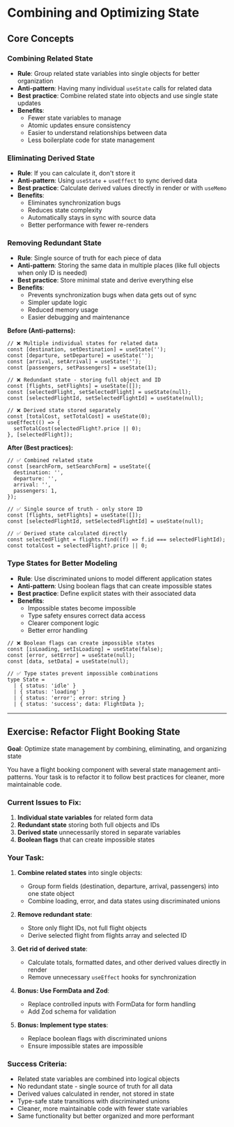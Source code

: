 # Combining and Optimizing State

## Core Concepts

### Combining Related State

- **Rule**: Group related state variables into single objects for better organization
- **Anti-pattern**: Having many individual `useState` calls for related data
- **Best practice**: Combine related state into objects and use single state updates
- **Benefits**:
  - Fewer state variables to manage
  - Atomic updates ensure consistency
  - Easier to understand relationships between data
  - Less boilerplate code for state management

### Eliminating Derived State

- **Rule**: If you can calculate it, don't store it
- **Anti-pattern**: Using `useState` + `useEffect` to sync derived data
- **Best practice**: Calculate derived values directly in render or with `useMemo`
- **Benefits**:
  - Eliminates synchronization bugs
  - Reduces state complexity
  - Automatically stays in sync with source data
  - Better performance with fewer re-renders

### Removing Redundant State

- **Rule**: Single source of truth for each piece of data
- **Anti-pattern**: Storing the same data in multiple places (like full objects when only ID is needed)
- **Best practice**: Store minimal state and derive everything else
- **Benefits**:
  - Prevents synchronization bugs when data gets out of sync
  - Simpler update logic
  - Reduced memory usage
  - Easier debugging and maintenance

**Before (Anti-patterns):**

```tsx
// ❌ Multiple individual states for related data
const [destination, setDestination] = useState('');
const [departure, setDeparture] = useState('');
const [arrival, setArrival] = useState('');
const [passengers, setPassengers] = useState(1);

// ❌ Redundant state - storing full object and ID
const [flights, setFlights] = useState([]);
const [selectedFlight, setSelectedFlight] = useState(null);
const [selectedFlightId, setSelectedFlightId] = useState(null);

// ❌ Derived state stored separately
const [totalCost, setTotalCost] = useState(0);
useEffect(() => {
  setTotalCost(selectedFlight?.price || 0);
}, [selectedFlight]);
```

**After (Best practices):**

```tsx
// ✅ Combined related state
const [searchForm, setSearchForm] = useState({
  destination: '',
  departure: '',
  arrival: '',
  passengers: 1,
});

// ✅ Single source of truth - only store ID
const [flights, setFlights] = useState([]);
const [selectedFlightId, setSelectedFlightId] = useState(null);

// ✅ Derived state calculated directly
const selectedFlight = flights.find((f) => f.id === selectedFlightId);
const totalCost = selectedFlight?.price || 0;
```

### Type States for Better Modeling

- **Rule**: Use discriminated unions to model different application states
- **Anti-pattern**: Using boolean flags that can create impossible states
- **Best practice**: Define explicit states with their associated data
- **Benefits**:
  - Impossible states become impossible
  - Type safety ensures correct data access
  - Clearer component logic
  - Better error handling

```tsx
// ❌ Boolean flags can create impossible states
const [isLoading, setIsLoading] = useState(false);
const [error, setError] = useState(null);
const [data, setData] = useState(null);

// ✅ Type states prevent impossible combinations
type State =
  | { status: 'idle' }
  | { status: 'loading' }
  | { status: 'error'; error: string }
  | { status: 'success'; data: FlightData };
```

---

## Exercise: Refactor Flight Booking State

**Goal**: Optimize state management by combining, eliminating, and organizing state

You have a flight booking component with several state management anti-patterns. Your task is to refactor it to follow best practices for cleaner, more maintainable code.

### Current Issues to Fix:

1. **Individual state variables** for related form data
2. **Redundant state** storing both full objects and IDs
3. **Derived state** unnecessarily stored in separate variables
4. **Boolean flags** that can create impossible states

### Your Task:

1. **Combine related states** into single objects:

   - Group form fields (destination, departure, arrival, passengers) into one state object
   - Combine loading, error, and data states using discriminated unions

2. **Remove redundant state**:

   - Store only flight IDs, not full flight objects
   - Derive selected flight from flights array and selected ID

3. **Get rid of derived state**:

   - Calculate totals, formatted dates, and other derived values directly in render
   - Remove unnecessary `useEffect` hooks for synchronization

4. **Bonus: Use FormData and Zod**:

   - Replace controlled inputs with FormData for form handling
   - Add Zod schema for validation

5. **Bonus: Implement type states**:
   - Replace boolean flags with discriminated unions
   - Ensure impossible states are impossible

### Success Criteria:

- Related state variables are combined into logical objects
- No redundant state - single source of truth for all data
- Derived values calculated in render, not stored in state
- Type-safe state transitions with discriminated unions
- Cleaner, more maintainable code with fewer state variables
- Same functionality but better organized and more performant
